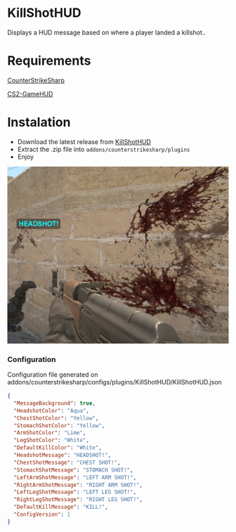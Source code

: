 # KillShotHUD


Displays a HUD message based on where a player landed a killshot..

# Requirements
[CounterStrikeSharp](https://github.com/roflmuffin/CounterStrikeSharp)

[CS2-GameHUD](https://github.com/darkerz7/CS2-GameHUD/tree/main)


# Instalation
- Download the latest release from [KillShotHUD](https://github.com/M1Kac/KillShotHUD/releases)
- Extract the .zip file into `addons/counterstrikesharp/plugins`
- Enjoy

![image info](./hss.png)

### Configuration

Configuration file generated on addons/counterstrikesharp/configs/plugins/KillShotHUD/KillShotHUD.json
```json
{
  "MessageBackground": true,
  "HeadshotColor": "Aqua",
  "ChestShotColor": "Yellow",
  "StomachShotColor": "Yellow",
  "ArmShotColor": "Lime",
  "LegShotColor": "White",
  "DefaultKillColor": "White",
  "HeadshotMessage": "HEADSHOT!",
  "ChestShotMessage": "CHEST SHOT!",
  "StomachShotMessage": "STOMACH SHOT!",
  "LeftArmShotMessage": "LEFT ARM SHOT!",
  "RightArmShotMessage": "RIGHT ARM SHOT!",
  "LeftLegShotMessage": "LEFT LEG SHOT!",
  "RightLegShotMessage": "RIGHT LEG SHOT!",
  "DefaultKillMessage": "KILL!",
  "ConfigVersion": 1
}
```
